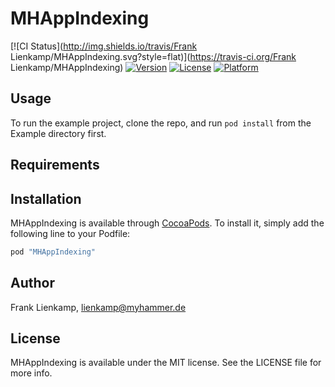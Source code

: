 # MHAppIndexing

[![CI Status](http://img.shields.io/travis/Frank Lienkamp/MHAppIndexing.svg?style=flat)](https://travis-ci.org/Frank Lienkamp/MHAppIndexing)
[![Version](https://img.shields.io/cocoapods/v/MHAppIndexing.svg?style=flat)](http://cocoapods.org/pods/MHAppIndexing)
[![License](https://img.shields.io/cocoapods/l/MHAppIndexing.svg?style=flat)](http://cocoapods.org/pods/MHAppIndexing)
[![Platform](https://img.shields.io/cocoapods/p/MHAppIndexing.svg?style=flat)](http://cocoapods.org/pods/MHAppIndexing)

## Usage

To run the example project, clone the repo, and run `pod install` from the Example directory first.

## Requirements

## Installation

MHAppIndexing is available through [CocoaPods](http://cocoapods.org). To install
it, simply add the following line to your Podfile:

```ruby
pod "MHAppIndexing"
```

## Author

Frank Lienkamp, lienkamp@myhammer.de

## License

MHAppIndexing is available under the MIT license. See the LICENSE file for more info.
